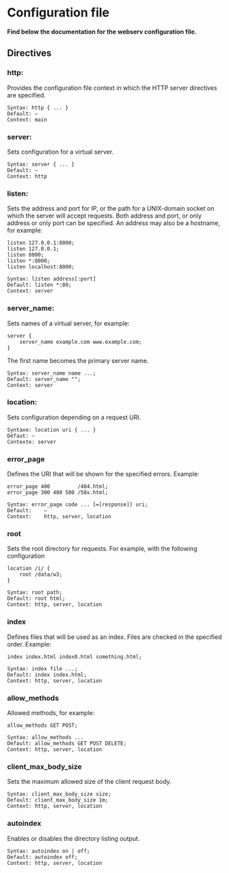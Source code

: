 # Configuration file
**Find below the documentation for the webserv configuration file.**
## Directives

### http:
Provides the configuration file context in which the HTTP server directives are specified.
```
Syntax:	http { ... }
Default: —
Context: main
```

### server:
Sets configuration for a virtual server.
```
Syntax:	server { ... }
Default: —
Context: http
```

### listen:
Sets the address and port for IP, or the path for a UNIX-domain socket on which the server will accept requests. Both address and port, or only address or only port can be specified. An address may also be a hostname, for example:

```
listen 127.0.0.1:8000;
listen 127.0.0.1;
listen 8000;
listen *:8000;
listen localhost:8000;
```
```
Syntax: listen address[:port] 
Default: listen *:80;
Context: server
```

### server_name:

Sets names of a virtual server, for example:

```
server {
    server_name example.com www.example.com;
}
```
The first name becomes the primary server name.

```
Syntax:	server_name name ...;
Default: server_name "";
Context: server
```

### location:
Sets configuration depending on a request URI.
```
Syntaxe: location uri { ... }
Défaut:	—
Contexte: server
```

### error_page
Defines the URI that will be shown for the specified errors. Example:

```
error_page 400         /404.html;
error_page 300 400 500 /50x.html;
```
```
Syntax:	error_page code ... [=[response]] uri;
Default:	—
Context:	http, server, location
```

### root
Sets the root directory for requests. For example, with the following configuration
```
location /i/ {
    root /data/w3;
}
```
```
Syntax:	root path;
Default: root html;
Context: http, server, location
```

### index
Defines files that will be used as an index. Files are checked in the specified order. Example:
```
index index.html index0.html something.html;
```
```
Syntax: index file ...;
Default: index index.html;
Context: http, server, location
```

### allow_methods
Allowed methods, for example:
```
allow_methods GET POST;
```
```
Syntax: allow_methods ...
Default: allow_methods GET POST DELETE;
Context: http, server, location
```

### client_max_body_size
Sets the maximum allowed size of the client request body.
```
Syntax: client_max_body_size size;
Default: client_max_body_size 1m;
Context: http, server, location
```

### autoindex
Enables or disables the directory listing output.
```
Syntax:	autoindex on | off;
Default: autoindex off;
Context: http, server, location
```

